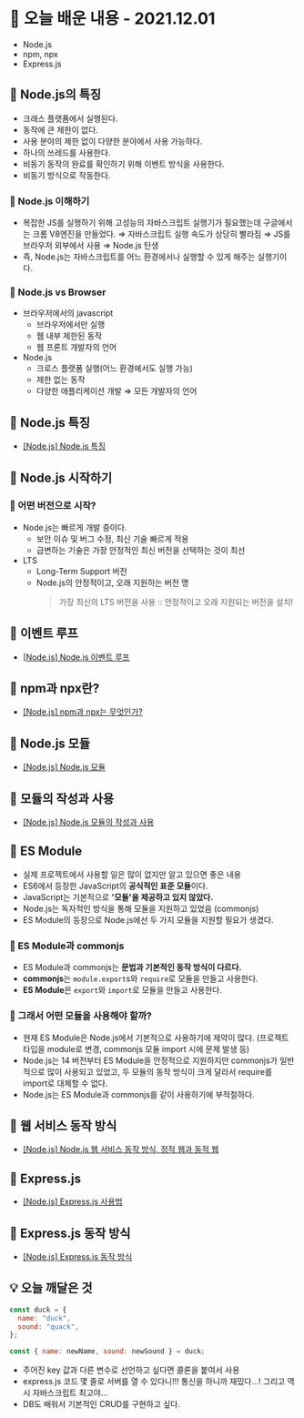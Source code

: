 # 📖 오늘 배운 내용 - 2021.12.01

- Node.js
- npm, npx
- Express.js

## 📝 Node.js의 특징

- 크래스 플랫폼에서 실행된다.
- 동작에 큰 제한이 없다.
- 사용 분야의 제한 없이 다양한 분야에서 사용 가능하다.
- 하나의 쓰레드를 사용한다.
- 비동기 동작의 완료를 확인하기 위해 이벤트 방식을 사용한다.
- 비동기 방식으로 작동한다.

### 📕 Node.js 이해하기

- 복잡한 JS를 실행하기 위해 고성능의 자바스크립트 실행기가 필요했는데 구글에서는 크롬 V8엔진을 만들었다. ⇒ 자바스크립트 실행 속도가 상당히 빨라짐 ⇒ JS를 브라우저 외부에서 사용 ⇒ Node.js 탄생
- 즉, Node.js는 자바스크립트를 어느 환경에서나 실행할 수 있게 해주는 실행기이다.

### 📕 Node.js vs Browser

- 브라우저에서의 javascript
  - 브라우저에서만 실행
  - 웹 내부 제한된 동작
  - 웹 프론트 개발자의 언어
- Node.js
  - 크로스 플랫폼 실행(어느 환경에서도 실행 가능)
  - 제한 없는 동작
  - 다양한 애플리케이션 개발 ⇒ 모든 개발자의 언어

## 📝 Node.js 특징

- [[Node.js] Node.js 특징](https://lakelouise.tistory.com/202)

## 📝 Node.js 시작하기

### 📕 어떤 버전으로 시작?

- Node.js는 빠르게 개발 중이다.
  - 보안 이슈 및 버그 수정, 최신 기술 빠르게 적용
  - 급변하는 기술은 가장 안정적인 최신 버전을 선택하는 것이 최선
- LTS
  - Long-Term Support 버전
  - Node.js의 안정적이고, 오래 지원하는 버전 명
    > 가장 최신의 LTS 버전을 사용 :: 안정적이고 오래 지원되는 버전을 설치!

## 📝 이벤트 루프

- [[Node.js] Node.js 이벤트 루프](https://lakelouise.tistory.com/203)

## 📝 npm과 npx란?

- [[Node.js] npm과 npx는 무엇인가?](https://lakelouise.tistory.com/204)

## 📝 Node.js 모듈

- [[Node.js] Node.js 모듈](https://lakelouise.tistory.com/205)

## 📝 모듈의 작성과 사용

- [[Node.js] Node.js 모듈의 작성과 사용](https://lakelouise.tistory.com/206)

## 📝 ES Module

- 실제 프로젝트에서 사용할 일은 많이 없지만 알고 있으면 좋은 내용
- ES6에서 등장한 JavaScript의 **공식적인 표준 모듈**이다.
- JavaScript는 기본적으로 **'모듈'을 제공하고 있지 않았다.**
- Node.js는 독자적인 방식을 통해 모듈을 지원하고 있었음 (commonjs)
- ES Module의 등장으로 Node.js에선 두 가지 모듈을 지원할 필요가 생겼다.

### 📕 ES Module과 commonjs

- ES Module과 commonjs는 **문법과 기본적인 동작 방식이 다르다.**
- **commonjs**는 `module.export`s와 `require`로 모듈을 만들고 사용한다.
- **ES Module**은 `export`와 `import`로 모듈을 만들고 사용한다.

### 📕 그래서 어떤 모듈을 사용해야 할까?

- 현재 ES Module은 Node.js에서 기본적으로 사용하기에 제약이 많다. (프로젝트 타입을 module로 변경, commonjs 모듈 import 시에 문제 발생 등)
- Node.js는 14 버전부터 ES Module을 안정적으로 지원하지만 commonjs가 일반적으로 많이 사용되고 있었고, 두 모듈의 동작 방식이 크게 달라서 require를 import로 대체할 수 없다.
- Node.js는 ES Module과 commonjs를 같이 사용하기에 부적절하다.

## 📝 웹 서비스 동작 방식

- [[Node.js] Node.js 웹 서비스 동작 방식, 정적 웹과 동적 웹](https://lakelouise.tistory.com/207)

## 📝 Express.js

- [[Node.js] Express.js 사용법](https://lakelouise.tistory.com/208)

## 📝 Express.js 동작 방식

- [[Node.js] Express.js 동작 방식](https://lakelouise.tistory.com/209)

## 💡 오늘 깨달은 것

```javascript
const duck = {
  name: "duck",
  sound: "quack",
};

const { name: newName, sound: newSound } = duck;
```

- 주어진 key 값과 다른 변수로 선언하고 싶다면 콜론을 붙여서 사용
- express.js 코드 몇 줄로 서버를 열 수 있다니!!! 통신을 하니까 재밌다...! 그리고 역시 자바스크립트 최고야...
- DB도 배워서 기본적인 CRUD를 구현하고 싶다.
